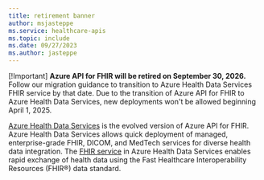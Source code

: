 ```yaml
---
title: retirement banner
author: msjasteppe
ms.service: healthcare-apis
ms.topic: include
ms.date: 09/27/2023
ms.author: jasteppe
---
```


[!Important]
**Azure API for FHIR will be retired on September 30, 2026.** Follow our migration guidance to transition to Azure Health Data Services FHIR service by that date. Due to the transition of Azure API for FHIR to Azure Health Data Services, new deployments won't be allowed beginning April 1, 2025. 

[Azure Health Data Services](../healthcare-apis-overview.md) is the evolved version of Azure API for FHIR. Azure Health Data Services allows quick deployment of managed, enterprise-grade FHIR, DICOM, and MedTech services for diverse health data integration. The [FHIR service](../fhir/overview.md) in Azure Health Data Services enables rapid exchange of health data using the Fast Healthcare Interoperability Resources (FHIR®) data standard. 
